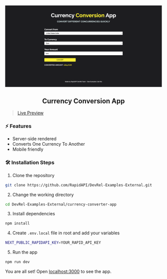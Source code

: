 ![cover](assets/cover.png)

<div align="center">
	<h2>Currency Conversion App</h2>
</div>

>[Live Preview](https://rapidapi-example-currency-conversion.vercel.app/)

### ⚡️ Features

- Server-side rendered
- Converts One Currency To Another
- Mobile friendly

### 🛠️ Installation Steps

1. Clone the repository

```bash
git clone https://github.com/RapidAPI/DevRel-Examples-External.git
```

2. Change the working directory

```bash
cd DevRel-Examples-External/currency-converter-app
```

3. Install dependencies

```bash
npm install
```

4. Create `.env.local` file in root and add your variables

```bash
NEXT_PUBLIC_RAPIDAPI_KEY=YOUR_RAPID_API_KEY
```

5. Run the app

```bash
npm run dev
```

You are all set! Open [localhost:3000](http://localhost:3000/) to see the app.
